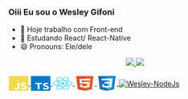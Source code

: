### Oiii Eu sou o Wesley Gifoni


- 🔭 Hoje trabalho com Front-end
- 🌱 Estudando React/ React-Native
- 😄 Pronouns: Ele/dele

<div align="center">
  <a href="https://github.com/WesleyGif">
  <img height="160em" src="https://github-readme-stats.vercel.app/api?username=WesleyGif&show_icons=true&theme=vision-friendly-dark&include_all_commits=true&count_private=true"/>
  <img height="160em" src="https://github-readme-stats.vercel.app/api/top-langs/?username=WesleyGif&layout=compact&langs_count=7&theme=vision-friendly-dark"/>
</div>
<div style="display: inline_block"><br>
  <img align="center" alt="Wesley-Js" height="30" width="40" src="https://raw.githubusercontent.com/devicons/devicon/master/icons/javascript/javascript-plain.svg">
  <img align="center" alt="Wesley-Ts" height="30" width="40" src="https://raw.githubusercontent.com/devicons/devicon/master/icons/typescript/typescript-plain.svg">
  <img align="center" alt="Wesley-React" height="30" width="40" src="https://raw.githubusercontent.com/devicons/devicon/master/icons/react/react-original.svg">
  <img align="center" alt="Wesley-HTML" height="30" width="40" src="https://raw.githubusercontent.com/devicons/devicon/master/icons/html5/html5-original.svg">
  <img align="center" alt="Wesley-CSS" height="30" width="40" src="https://raw.githubusercontent.com/devicons/devicon/master/icons/css3/css3-original.svg">
  <img align="center" alt="Wesley-NodeJs" height="30" width="40" src="https://cdn.jsdelivr.net/gh/devicons/devicon/icons/nodejs/nodejs-original-wordmark.svg">

##
  
  
